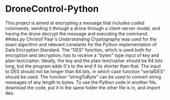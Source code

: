 # DroneControl-Python
This project is aimed at encrypting a message that includes coded commands, sending it through a drone through a client-server model, and having the drone decrypt the message and executing the command. 
##des.py
Christof Paar's *Understanding Cryptography* was used for the exact algorithm and relevant constants for the Python implementation of Data Encryption Standard. The "DES" function, which is used both for encryption and decryption, has to receive a "bytes" type input of key and plain text/cipher. Ideally, the key and the plain text/cipher should be 64 bits long, but the program adds 0's to the end if its shorter than that. The input to DES should not be longer than 64 bits, in which case function "serialDES" should be used. The function "stringToByte" can be used to convert string messages of any length to bytes. To use the Python code in another file, download the code, put it in the same folder the other file is in, and import des.

